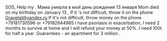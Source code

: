 SOS, Help my . Мама умерла в мой день рождения 13 января
Mom died on my birthday on January 13 , If it 's not difficult, throw it on the phone
Gravetal@yandex.ru
If it's not difficult, throw money on the phone +79181730596 or +79182644985
I have psoriasis in exacerbation, I need 2 months to survive at home and I will refund your money at 50%. I need 100t for half a year .Guarantees - an apartment for 3 million .
